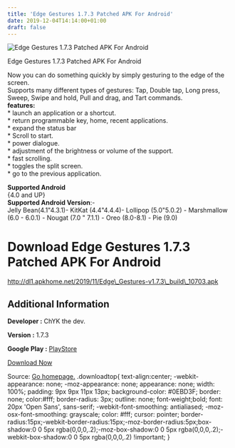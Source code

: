 ```yaml
---
title: 'Edge Gestures 1.7.3 Patched APK For Android'
date: 2019-12-04T14:14:00+01:00
draft: false
---
```


![Edge Gestures 1.7.3 Patched APK For Android](https://i2.wp.com/apkhome.net/wp-content/uploads/2019/12/Edge-Gestures-1.7.3-Patched.png "Edge Gestures 1.7.3 Patched APK For Android")

  

Edge Gestures 1.7.3 Patched APK For Android

Now you can do something quickly by simply gesturing to the edge of the screen.  
Supports many different types of gestures: Tap, Double tap, Long press, Sweep, Swipe and hold, Pull and drag, and Tart commands.  
**features:**  
\* launch an application or a shortcut.  
\* return programmable key, home, recent applications.  
\* expand the status bar  
\* Scroll to start.  
\* power dialogue.  
\* adjustment of the brightness or volume of the support.  
\* fast scrolling.  
\* toggles the split screen.  
\* go to the previous application.

**Supported Android**  
{4.0 and UP}  
**Supported Android Version**:-  
Jelly Bean(4.1"4.3.1)- KitKat (4.4"4.4.4)- Lollipop (5.0"5.0.2) - Marshmallow (6.0 - 6.0.1) - Nougat (7.0 " 7.1.1) - Oreo (8.0-8.1) - Pie (9.0)

Download Edge Gestures 1.7.3 Patched APK For Android
====================================================

http://dl1.apkhome.net/2019/11/Edge\_Gestures-v1.7.3\_build\_10703.apk

Additional Information
----------------------

**Developer :** ChYK the dev.

**Version :** 1.7.3

**Google Play :** [PlayStore](https://play.google.com/store/apps/details?id=com.ss.edgegestures)

  

[Download Now](https://store4app.co/post/edge-gestures-1-7-3-patched-apk-for-android_1575461095)

  
Source: [Go homepage.](https://store4app.co/post/edge-gestures-1-7-3-patched-apk-for-android_1575461095) .downloadtop{ text-align:center; -webkit-appearance: none; -moz-appearance: none; appearance: none; width: 100%; padding: 9px 9px 11px 13px; background-color: #0EBD3F; border: none; color:#fff; border-radius: 3px; outline: none; font-weight;bold; font: 20px 'Open Sans', sans-serif; -webkit-font-smoothing: antialiased; -moz-osx-font-smoothing: grayscale; color: #fff; cursor: pointer; border-radius:15px;-webkit-border-radius:15px;-moz-border-radius:5px;box-shadow:0 0 5px rgba(0,0,0,.2);-moz-box-shadow:0 0 5px rgba(0,0,0,.2);-webkit-box-shadow:0 0 5px rgba(0,0,0,.2) !important; }
